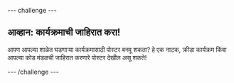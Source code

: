 \--- challenge \---

## आव्हान: कार्यक्रमाची जाहिरात करा!

आपण आपल्या शाळेत घडणार्‍या कार्यक्रमासाठी पोस्टर बनवू शकता? हे एक नाटक, क्रीडा कार्यक्रम किंवा आपल्या कोड मंडळची जाहिरात करणारे पोस्टर देखील असू शकते!

\--- /challenge \---